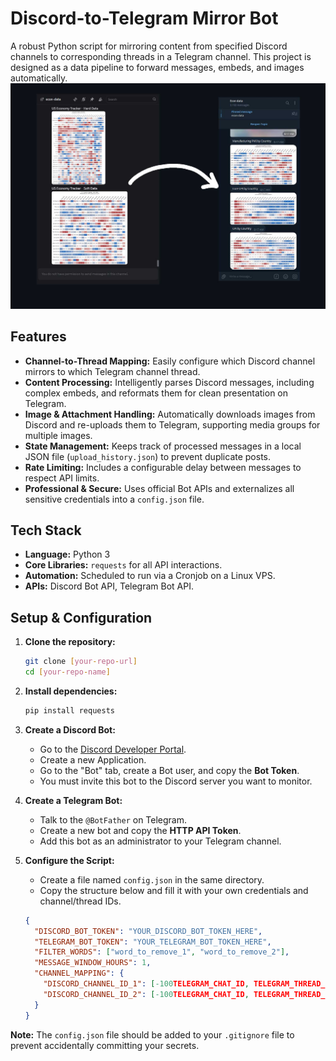 # Discord-to-Telegram Mirror Bot

A robust Python script for mirroring content from specified Discord channels to corresponding threads in a Telegram channel. This project is designed as a data pipeline to forward messages, embeds, and images automatically.
![Project Demo Image](assets/project-demo.jpg)
## Features

- **Channel-to-Thread Mapping:** Easily configure which Discord channel mirrors to which Telegram channel thread.
- **Content Processing:** Intelligently parses Discord messages, including complex embeds, and reformats them for clean presentation on Telegram.
- **Image & Attachment Handling:** Automatically downloads images from Discord and re-uploads them to Telegram, supporting media groups for multiple images.
- **State Management:** Keeps track of processed messages in a local JSON file (`upload_history.json`) to prevent duplicate posts.
- **Rate Limiting:** Includes a configurable delay between messages to respect API limits.
- **Professional & Secure:** Uses official Bot APIs and externalizes all sensitive credentials into a `config.json` file.

## Tech Stack

- **Language:** Python 3
- **Core Libraries:** `requests` for all API interactions.
- **Automation:** Scheduled to run via a Cronjob on a Linux VPS.
- **APIs:** Discord Bot API, Telegram Bot API.

## Setup & Configuration

1.  **Clone the repository:**
    ```bash
    git clone [your-repo-url]
    cd [your-repo-name]
    ```

2.  **Install dependencies:**
    ```bash
    pip install requests
    ```

3.  **Create a Discord Bot:**
    - Go to the [Discord Developer Portal](https://discord.com/developers/applications).
    - Create a new Application.
    - Go to the "Bot" tab, create a Bot user, and copy the **Bot Token**.
    - You must invite this bot to the Discord server you want to monitor.

4.  **Create a Telegram Bot:**
    - Talk to the `@BotFather` on Telegram.
    - Create a new bot and copy the **HTTP API Token**.
    - Add this bot as an administrator to your Telegram channel.

5.  **Configure the Script:**
    - Create a file named `config.json` in the same directory.
    - Copy the structure below and fill it with your own credentials and channel/thread IDs.

    ```json
    {
      "DISCORD_BOT_TOKEN": "YOUR_DISCORD_BOT_TOKEN_HERE",
      "TELEGRAM_BOT_TOKEN": "YOUR_TELEGRAM_BOT_TOKEN_HERE",
      "FILTER_WORDS": ["word_to_remove_1", "word_to_remove_2"],
      "MESSAGE_WINDOW_HOURS": 1,
      "CHANNEL_MAPPING": {
        "DISCORD_CHANNEL_ID_1": [-100TELEGRAM_CHAT_ID, TELEGRAM_THREAD_ID_1],
        "DISCORD_CHANNEL_ID_2": [-100TELEGRAM_CHAT_ID, TELEGRAM_THREAD_ID_2]
      }
    }
    ```
    
**Note:** The `config.json` file should be added to your `.gitignore` file to prevent accidentally committing your secrets.
